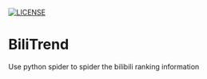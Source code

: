 [![LICENSE](https://img.shields.io/badge/License-Apache%202.0-blue.svg)](https://github.com/plumefox/BiliTrend/blob/master/LICENSE)

# BiliTrend
Use python spider to spider the bilibili ranking information

